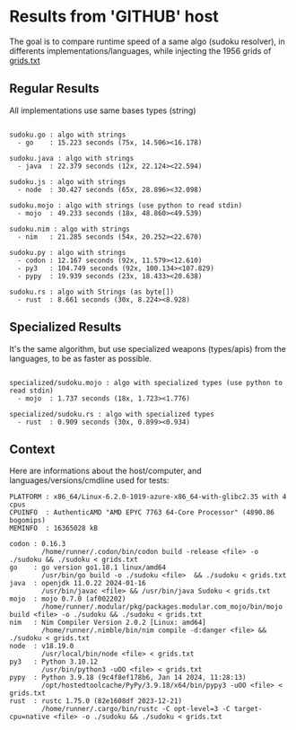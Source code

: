 # Results from 'GITHUB' host

The goal is to compare runtime speed of a same algo (sudoku resolver), in differents implementations/languages, while injecting the 1956 grids of [grids.txt](grids.txt)

## Regular Results

All implementations use same bases types (string)

```

sudoku.go : algo with strings
  - go    : 15.223 seconds (75x, 14.506><16.178)

sudoku.java : algo with strings
  - java  : 22.379 seconds (12x, 22.124><22.594)

sudoku.js : algo with strings
  - node  : 30.427 seconds (65x, 28.896><32.098)

sudoku.mojo : algo with strings (use python to read stdin)
  - mojo  : 49.233 seconds (18x, 48.860><49.539)

sudoku.nim : algo with strings
  - nim   : 21.285 seconds (54x, 20.252><22.670)

sudoku.py : algo with strings
  - codon : 12.167 seconds (92x, 11.579><12.610)
  - py3   : 104.749 seconds (92x, 100.134><107.829)
  - pypy  : 19.939 seconds (23x, 18.433><20.638)

sudoku.rs : algo with Strings (as byte[])
  - rust  : 8.661 seconds (30x, 8.224><8.928)

```

## Specialized Results

It's the same algorithm, but use specialized weapons (types/apis) from the languages, to be as faster as possible.

```

specialized/sudoku.mojo : algo with specialized types (use python to read stdin)
  - mojo  : 1.737 seconds (18x, 1.723><1.776)

specialized/sudoku.rs : algo with specialized types
  - rust  : 0.909 seconds (30x, 0.899><0.934)

```
## Context

Here are informations about the host/computer, and languages/versions/cmdline used for tests:
```
PLATFORM : x86_64/Linux-6.2.0-1019-azure-x86_64-with-glibc2.35 with 4 cpus
CPUINFO  : AuthenticAMD "AMD EPYC 7763 64-Core Processor" (4890.86 bogomips)
MEMINFO  : 16365028 kB

codon : 0.16.3
        /home/runner/.codon/bin/codon build -release <file> -o ./sudoku && ./sudoku < grids.txt
go    : go version go1.18.1 linux/amd64
        /usr/bin/go build -o ./sudoku <file>  && ./sudoku < grids.txt
java  : openjdk 11.0.22 2024-01-16
        /usr/bin/javac <file> && /usr/bin/java Sudoku < grids.txt
mojo  : mojo 0.7.0 (af002202)
        /home/runner/.modular/pkg/packages.modular.com_mojo/bin/mojo build <file> -o ./sudoku && ./sudoku < grids.txt
nim   : Nim Compiler Version 2.0.2 [Linux: amd64]
        /home/runner/.nimble/bin/nim compile -d:danger <file> && ./sudoku < grids.txt
node  : v18.19.0
        /usr/local/bin/node <file> < grids.txt
py3   : Python 3.10.12
        /usr/bin/python3 -uOO <file> < grids.txt
pypy  : Python 3.9.18 (9c4f8ef178b6, Jan 14 2024, 11:28:13)
        /opt/hostedtoolcache/PyPy/3.9.18/x64/bin/pypy3 -uOO <file> < grids.txt
rust  : rustc 1.75.0 (82e1608df 2023-12-21)
        /home/runner/.cargo/bin/rustc -C opt-level=3 -C target-cpu=native <file> -o ./sudoku && ./sudoku < grids.txt

```


